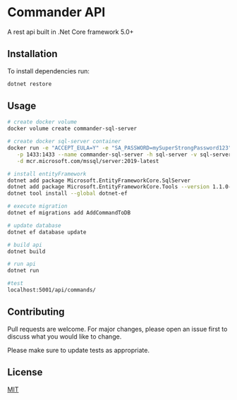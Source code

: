 # Commander API

A rest api built in .Net Core framework 5.0+

## Installation

To install dependencies run:

```bash
dotnet restore
```

## Usage

```bash
# create docker volume
docker volume create commander-sql-server

# create docker sql-server container
docker run -e "ACCEPT_EULA=Y" -e "SA_PASSWORD=mySuperStrongPassword123" \
   -p 1433:1433 --name commander-sql-server -h sql-server -v sql-server \
   -d mcr.microsoft.com/mssql/server:2019-latest

# install entityFramework
dotnet add package Microsoft.EntityFrameworkCore.SqlServer
dotnet add package Microsoft.EntityFrameworkCore.Tools --version 1.1.0-msbuild3-fina
dotnet tool install --global dotnet-ef

# execute migration
dotnet ef migrations add AddCommandToDB

# update database
dotnet ef database update

# build api
dotnet build

# run api
dotnet run

#test
localhost:5001/api/commands/
```

## Contributing
Pull requests are welcome. For major changes, please open an issue first to discuss what you would like to change.

Please make sure to update tests as appropriate.

## License
[MIT](https://choosealicense.com/licenses/mit/)